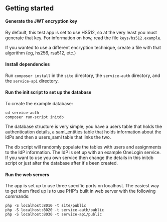 ## Getting started

#### Generate the JWT encryption key

By default, this test app is set to use HS512, so at the very least you must generate that key.  For information on how, read the file `keys/hs512.example`.

If you wanted to use a different encryption technique, create a file with that algorithm (eg, hs256, rsa512, etc.)

#### Install dependencies

Run `composer install` in the `site` directory, the `service-auth` directory, and the `service-api` directory.

#### Run the init script to set up the database

To create the example database:

```
cd service-auth
composer run-script initdb
```

The database structure is very simple; you have a users table that holds the authentication details, a saml_entities table that holds information about the IdPs and then a users_saml table that links the two.

The db script will randomly populate the tables with users and assignments to the IdP information.  The IdP is set up with an example OneLogin service.  If you want to use you own service then change the details in this initdb script or just alter the database after it's been created.

#### Run the web servers

The app is set up to use three specific ports on localhost.  The easiest way to get them fired up is to use PHP's built in web server with the following commands:

```
php -S localhost:8010 -t site/public
php -S localhost:8020 -t service-auth/public
php -S localhost:8030 -t service-api/public
```
